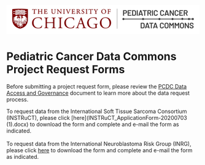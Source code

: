 ![Logo](img/PcdcLogo.png)
# Pediatric Cancer Data Commons<br> Project Request Forms

Before submitting a project request form, please review the [PCDC Data Access and Governance](https://docs.pedscommons.org/DataAccessAndGovernance/) document to learn more about the data request process.

To request data from the International Soft Tissue Sarcoma Consortium (INSTRuCT), please click [here](INSTRuCT_ApplicationForm-20200703 (1).docx) to download the form and complete and e-mail the form as indicated.
<br>
<br>
To request data from the International Neuroblastoma Risk Group (INRG), please click [here](INRG-ProjectRequestForm-20220718.doc) to download the form and complete and e-mail the form as indicated.

